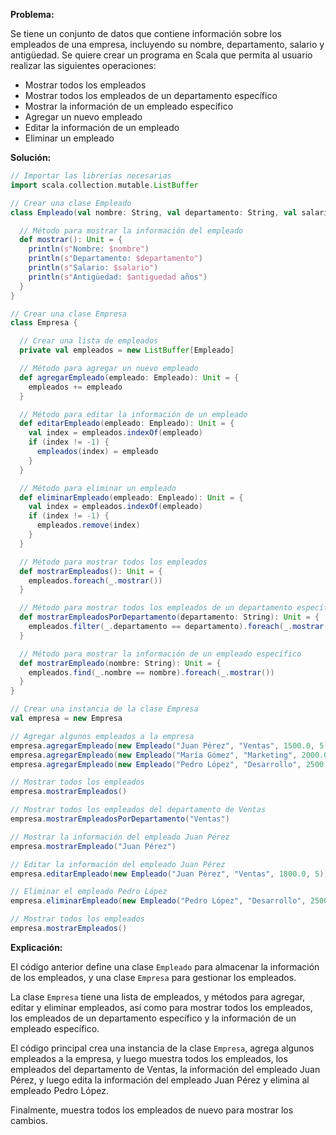 **Problema:**

Se tiene un conjunto de datos que contiene información sobre los empleados de una empresa, incluyendo su nombre, departamento, salario y antigüedad. Se quiere crear un programa en Scala que permita al usuario realizar las siguientes operaciones:

* Mostrar todos los empleados
* Mostrar todos los empleados de un departamento específico
* Mostrar la información de un empleado específico
* Agregar un nuevo empleado
* Editar la información de un empleado
* Eliminar un empleado

**Solución:**

```scala
// Importar las librerías necesarias
import scala.collection.mutable.ListBuffer

// Crear una clase Empleado
class Empleado(val nombre: String, val departamento: String, val salario: Double, val antiguedad: Int) {

  // Método para mostrar la información del empleado
  def mostrar(): Unit = {
    println(s"Nombre: $nombre")
    println(s"Departamento: $departamento")
    println(s"Salario: $salario")
    println(s"Antigüedad: $antiguedad años")
  }
}

// Crear una clase Empresa
class Empresa {

  // Crear una lista de empleados
  private val empleados = new ListBuffer[Empleado]

  // Método para agregar un nuevo empleado
  def agregarEmpleado(empleado: Empleado): Unit = {
    empleados += empleado
  }

  // Método para editar la información de un empleado
  def editarEmpleado(empleado: Empleado): Unit = {
    val index = empleados.indexOf(empleado)
    if (index != -1) {
      empleados(index) = empleado
    }
  }

  // Método para eliminar un empleado
  def eliminarEmpleado(empleado: Empleado): Unit = {
    val index = empleados.indexOf(empleado)
    if (index != -1) {
      empleados.remove(index)
    }
  }

  // Método para mostrar todos los empleados
  def mostrarEmpleados(): Unit = {
    empleados.foreach(_.mostrar())
  }

  // Método para mostrar todos los empleados de un departamento específico
  def mostrarEmpleadosPorDepartamento(departamento: String): Unit = {
    empleados.filter(_.departamento == departamento).foreach(_.mostrar())
  }

  // Método para mostrar la información de un empleado específico
  def mostrarEmpleado(nombre: String): Unit = {
    empleados.find(_.nombre == nombre).foreach(_.mostrar())
  }
}

// Crear una instancia de la clase Empresa
val empresa = new Empresa

// Agregar algunos empleados a la empresa
empresa.agregarEmpleado(new Empleado("Juan Pérez", "Ventas", 1500.0, 5))
empresa.agregarEmpleado(new Empleado("María Gómez", "Marketing", 2000.0, 3))
empresa.agregarEmpleado(new Empleado("Pedro López", "Desarrollo", 2500.0, 1))

// Mostrar todos los empleados
empresa.mostrarEmpleados()

// Mostrar todos los empleados del departamento de Ventas
empresa.mostrarEmpleadosPorDepartamento("Ventas")

// Mostrar la información del empleado Juan Pérez
empresa.mostrarEmpleado("Juan Pérez")

// Editar la información del empleado Juan Pérez
empresa.editarEmpleado(new Empleado("Juan Pérez", "Ventas", 1800.0, 5))

// Eliminar el empleado Pedro López
empresa.eliminarEmpleado(new Empleado("Pedro López", "Desarrollo", 2500.0, 1))

// Mostrar todos los empleados
empresa.mostrarEmpleados()
```

**Explicación:**

El código anterior define una clase `Empleado` para almacenar la información de los empleados, y una clase `Empresa` para gestionar los empleados.

La clase `Empresa` tiene una lista de empleados, y métodos para agregar, editar y eliminar empleados, así como para mostrar todos los empleados, los empleados de un departamento específico y la información de un empleado específico.

El código principal crea una instancia de la clase `Empresa`, agrega algunos empleados a la empresa, y luego muestra todos los empleados, los empleados del departamento de Ventas, la información del empleado Juan Pérez, y luego edita la información del empleado Juan Pérez y elimina al empleado Pedro López.

Finalmente, muestra todos los empleados de nuevo para mostrar los cambios.
